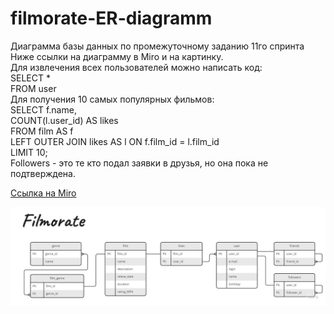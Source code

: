 # filmorate-ER-diagramm
Диаграмма базы данных по промежуточному заданию 11го спринта  
Ниже ссылки на диаграмму в Miro и на картинку.  
Для извлечения всех пользователей можно написать код:  
SELECT *  
FROM user  
Для получения 10 самых популярных фильмов:  
SELECT f.name,  
       COUNT(l.user_id) AS likes  
FROM film AS f  
LEFT OUTER JOIN likes AS l ON f.film_id = l.film_id  
LIMIT 10;   
Followers - это те кто подал заявки в друзья, но она пока не подтверждена.

[Ссылка на Miro](https://miro.com/app/board/uXjVPjUyfgk=/?share_link_id=576475642129)

![Ссылка на картинку](https://github.com/RybkinMike/filmorate-ER-diagramm/blob/main/Filmoratr.jpg)
